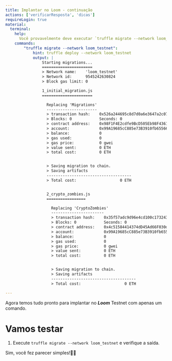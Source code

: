 ```yaml
---
title: Implantar no Loom - continuação
actions: ['verificarResposta', 'dicas']
requireLogin: true
material:
  terminal:
    help:
      Você provavelmente deve executar `truffle migrate --network loom_testnet`.
    commands:
        "truffle migrate --network loom_testnet":
            hint: truffle deploy --network loom_testnet
            output: |
                Starting migrations...
                ======================
                > Network name:    'loom_testnet'
                > Network id:      9545242630824
                > Block gas limit: 0

                1_initial_migration.js
                ======================

                  Replacing 'Migrations'
                  ----------------------
                  > transaction hash:    0x526a244695c8d7d0a6e3647a2c07e2d66b1a4fdb0c2623563eaaafca1d84b7d6
                  > Blocks: 0            Seconds: 0
                  > contract address:    0x98F1F4E2cdfe9BcD505Eb98F4361aFECDEfD8f88
                  > account:             0x99A19685cC885e73B3910fb65566d4cb75b7dC70
                  > balance:             0
                  > gas used:            0
                  > gas price:           0 gwei
                  > value sent:          0 ETH
                  > total cost:          0 ETH


                  > Saving migration to chain.
                  > Saving artifacts
                  -------------------------------------
                  > Total cost:                   0 ETH


                  2_crypto_zombies.js
                  =================

                    Replacing 'CryptoZombies'
                    -----------------------
                    > transaction hash:    0x35f57adc9d96e4cd100c173243a3363b2c9d2a2fceea272914831d2c732f55f9
                    > Blocks: 0            Seconds: 0
                    > contract address:    0x4c51584414374dD45Ad66F030dB0115d4BcB63a3
                    > account:             0x99A19685cC885e73B3910fb65566d4cb75b7dC70
                    > balance:             0
                    > gas used:            0
                    > gas price:           0 gwei
                    > value sent:          0 ETH
                    > total cost:          0 ETH


                    > Saving migration to chain.
                    > Saving artifacts
                    -------------------------------------
                    > Total cost:                   0 ETH

---
```


 Agora temos tudo pronto para implantar no **_Loom_** Testnet com apenas um comando.

# Vamos testar

1. Execute `truffle migrate --network loom_testnet` e verifique a saída.

 Sim, você fez parecer simples!💪🏻
